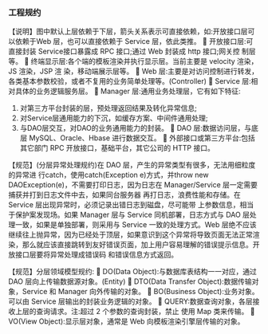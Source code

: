 ### 工程规约
【说明】图中默认上层依赖于下层，箭头关系表示可直接依赖，如:开放接口层可以依赖于Web 层，也可以直接依赖于 Service 层，依此类推。
 开放接口层:可直接封装 Service接口暴露成 RPC 接口;通过 Web 封装成 http 接口;网关控 制层等。
 终端显示层:各个端的模板渲染并执行显示层。当前主要是 velocity 渲染，JS 渲染，JSP 渲 染，移动端展示层等。
 Web 层:主要是对访问控制进行转发，各类基本参数校验，或者不复用的业务简单处理等。(Controller)
 Service 层:相对具体的业务逻辑服务层。
 Manager 层:通用业务处理层，它有如下特征:
1) 对第三方平台封装的层，预处理返回结果及转化异常信息;
2) 对Service层通用能力的下沉，如缓存方案、中间件通用处理;
3) 与DAO层交互，对DAO的业务通用能力的封装。
 DAO 层:数据访问层，与底层 MySQL、Oracle、Hbase 进行数据交互。
 外部接口或第三方平台:包括其它部门 RPC 开放接口，基础平台，其它公司的 HTTP 接口。

【规范】(分层异常处理规约)在 DAO 层，产生的异常类型有很多，无法用细粒度的异常进 行catch，使用catch(Exception e)方式，并throw new DAOException(e)，不需要打印日志，因为日志在 Manager/Service 层一定需要捕获并打到日志文件中去，如果同台服务器 再打日志，浪费性能和存储。在 Service 层出现异常时，必须记录出错日志到磁盘，尽可能带 上参数信息，相当于保护案发现场。如果 Manager 层与 Service 同机部署，日志方式与 DAO 层处理一致，如果是单独部署，则采用与 Service 一致的处理方式。Web 层绝不应该继续往上抛异常，因为已经处于顶层，如果意识到这个异常将导致页面无法正常渲染，那么就应该直接跳转到友好错误页面，加上用户容易理解的错误提示信息。开放接口层要将异常处理成错误码 和错误信息方式返回。

【规范】分层领域模型规约:
 DO(Data Object):与数据库表结构一一对应，通过 DAO 层向上传输数据源对象。(Entity)
 DTO(Data Transfer Object):数据传输对象，Service 和 Manager 向外传输的对象。
 BO(Business Object):业务对象。可以由 Service 层输出的封装业务逻辑的对象。
 QUERY:数据查询对象，各层接收上层的查询请求。注:超过 2 个参数的查询封装，禁止 使用 Map 类来传输。
 VO(View Object):显示层对象，通常是 Web 向模板渲染引擎层传输的对象。